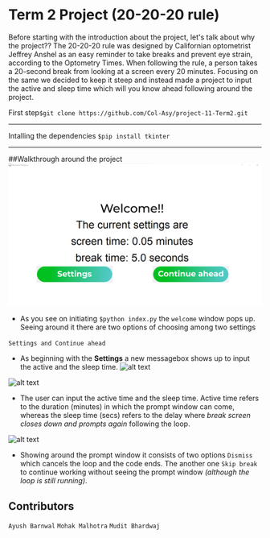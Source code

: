 # Term 2 Project (20-20-20 rule)

Before starting with the introduction about the project, let's talk about why the project??
The 20-20-20 rule was designed by Californian optometrist Jeffrey Anshel as an easy reminder to take breaks and prevent eye strain, according to the Optometry Times. When following the rule, a person takes a 20-second break from looking at a screen every 20 minutes. Focusing on the same we decided to keep it 
steep and instead made a project to input the active and sleep time which will you know ahead following around the project. 

First step```$git clone https://github.com/Col-Asy/project-11-Term2.git```
___
Intalling the dependencies ```$pip install tkinter```
___
##Walkthrough around the project
![alt text](https://github.com/Col-Asy/project-11-Term2/blob/48f3d0924f931e26e86b60cca973d2ac5f960c72/image/screenshots/Screenshot%202022-02-11%20221414.png "Welcome page")
+ As you see on initiating ```$python index.py``` the ```welcome``` window pops up. Seeing around it there 
are two options of choosing among two settings 

```Settings and Continue ahead```

+ As beginning with the **Settings** a new messagebox shows up to input the active and the sleep time.
![alt text](https://github.com/Col-Asy/project-11-Term2/blob/master/image/screenshots/Screenshot%202022-02-11%20221501.png "Settings")

![alt text](https://github.com/Col-Asy/project-11-Term2/blob/master/image/screenshots/Screenshot%202022-02-12%20115806.png "Settings")

+ The user can input the active time and the sleep time. Active time refers to the duration (minutes) in which the prompt window can come, whereas the sleep time (secs) refers to the delay where *break screen closes down and prompts again* following the loop.

![alt text](https://github.com/Col-Asy/project-11-Term2/blob/master/image/screenshots/Screenshot%202022-02-11%20221552.png "Prompt Window")

+ Showing around the prompt window it consists of two options `Dismiss` which cancels the loop and the code ends. The another one `Skip break` to continue working without seeing the prompt window *(although the loop is still running)*.
## Contributors
`Ayush Barnwal`
`Mohak Malhotra`
`Mudit Bhardwaj`